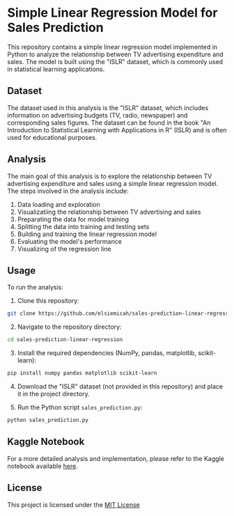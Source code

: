 # Simple Linear Regression Model for Sales Prediction

This repository contains a simple linear regression model implemented in Python to analyze the relationship between TV advertising expenditure and sales. The model is built using the "ISLR" dataset, which is commonly used in statistical learning applications.

## Dataset

The dataset used in this analysis is the "ISLR" dataset, which includes information on advertising budgets (TV, radio, newspaper) and corresponding sales figures. The dataset can be found in the book "An Introduction to Statistical Learning with Applications in R" (ISLR) and is often used for educational purposes.

## Analysis

The main goal of this analysis is to explore the relationship between TV advertising expenditure and sales using a simple linear regression model. The steps involved in the analysis include:

1. Data loading and exploration
2. Visualizatiing the relationship between TV advertising and sales
3. Preparating the data for model training
4. Splitting the data into training and testing sets
5. Building and training the linear regression model
6. Evaluating the model's performance
7. Visualizing of the regression line

## Usage

To run the analysis:

1. Clone this repository:

```bash
git clone https://github.com/elsiemicah/sales-prediction-linear-regression.git
```

2. Navigate to the repository directory:

```bash
cd sales-prediction-linear-regression
```

3. Install the required dependencies (NumPy, pandas, matplotlib, scikit-learn):

```bash
pip install numpy pandas matplotlib scikit-learn
```

4. Download the "ISLR" dataset (not provided in this repository) and place it in the project directory.

5. Run the Python script `sales_prediction.py`:

```bash
python sales_prediction.py
```

## Kaggle Notebook

For a more detailed analysis and implementation, please refer to the Kaggle notebook available [here](https://www.kaggle.com/code/elsiemicah/sales-prediction-model).

## License

This project is licensed under the [MIT License](LICENSES)

